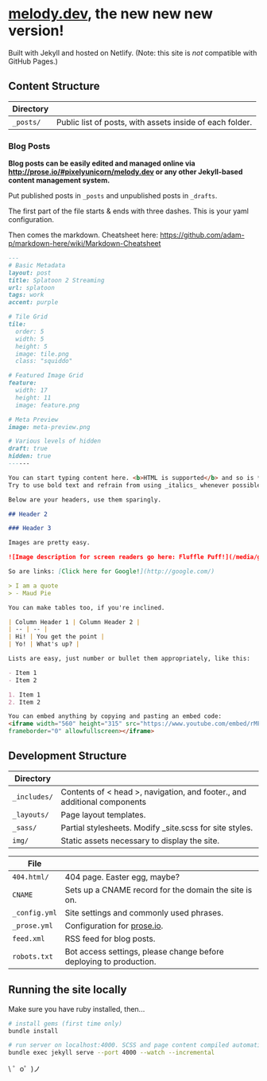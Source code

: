 # [melody.dev](https://melody.dev/), the new new new version!

Built with Jekyll and hosted on Netlify. (Note: this site is _not_ compatible with GitHub Pages.)

## Content Structure

| Directory |  |
| --- | --- |
| ````_posts/```` | Public list of posts, with assets inside of each folder. |

### Blog Posts

**Blog posts can be easily edited and managed online via http://prose.io/#pixelyunicorn/melody.dev or any other Jekyll-based content management system.**

Put published posts in ````_posts```` and unpublished posts in ````_drafts````.

The first part of the file starts & ends with three dashes. This is your yaml configuration.

Then comes the markdown. Cheatsheet here: https://github.com/adam-p/markdown-here/wiki/Markdown-Cheatsheet

````markdown
---
# Basic Metadata
layout: post
title: Splatoon 2 Streaming
url: splatoon
tags: work
accent: purple

# Tile Grid
tile:
  order: 5
  width: 5
  height: 5
  image: tile.png
  class: "squiddo"

# Featured Image Grid
feature:
  width: 17
  height: 11
  image: feature.png

# Meta Preview
image: meta-preview.png

# Various levels of hidden
draft: true
hidden: true
------

You can start typing content here. <b>HTML is supported</b> and so is **markdown syntax.**
Try to use bold text and refrain from using _italics_ whenever possible.

Below are your headers, use them sparingly.

## Header 2

### Header 3

Images are pretty easy.

![Image description for screen readers go here: Fluffle Puff!](/media/guests/flufflepuff-avatar.png)

So are links: [Click here for Google!](http://google.com/)

> I am a quote
> - Maud Pie

You can make tables too, if you're inclined.

| Column Header 1 | Column Header 2 |
| -- | -- |
| Hi! | You get the point |
| Yo! | What's up? |

Lists are easy, just number or bullet them appropriately, like this:

- Item 1
- Item 2

1. Item 1
2. Item 2

You can embed anything by copying and pasting an embed code:
<iframe width="560" height="315" src="https://www.youtube.com/embed/rMFWc_FMhqs"
frameborder="0" allowfullscreen></iframe>

````

## Development Structure

| Directory |  |
| --- | --- |
| ````_includes/```` | Contents of < head >, navigation, and footer., and additional components |
| ````_layouts/```` | Page layout templates. |
| ````_sass/```` | Partial stylesheets. Modify _site.scss for site styles. |
| ````img/```` | Static assets necessary to display the site. |

| File |  |
| --- | --- |
| ````404.html/```` | 404 page. Easter egg, maybe? |
| ````CNAME```` | Sets up a CNAME record for the domain the site is on. |
| ````_config.yml```` | Site settings and commonly used phrases.  |
| ````_prose.yml```` | Configuration for [prose.io](http://prose.io/).  |
| ````feed.xml```` | RSS feed for blog posts. |
| ````robots.txt```` | Bot access settings, please change before deploying to production. |

## Running the site locally

Make sure you have ruby installed, then...

````bash
# install gems (first time only)
bundle install

# run server on localhost:4000. SCSS and page content compiled automatically on save.
bundle exec jekyll serve --port 4000 --watch --incremental
````

\ ゜o゜)ノ
